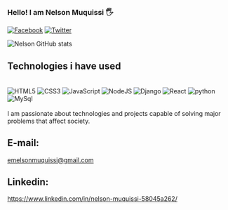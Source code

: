 ### Hello! I am Nelson Muquissi 🖐

[![Facebook](https://img.shields.io/badge/Facebook-1877F2?style=for-the-badge&logo=facebook&logoColor=white)](https://www.facebook.com/nelsonmuquissi.muquissi)
[![Twitter](https://img.shields.io/badge/Twitter-1DA1F2?style=for-the-badge&logo=twitter&logoColor=white)](https://twitter.com/n_muquissi)

![Nelson GitHub stats](https://github-readme-stats.vercel.app/api?username=NelsonMuquissi&show_icons=true&theme=dracula)

## Technologies i have used

<div style="display: inline-block"></br>
      <img align="center" alt="HTML5" src="https://img.shields.io/badge/HTML-239120?style=for-the-badge&logo=html5&logoColor=white">
       <img align="center" alt="CSS3" src="https://img.shields.io/badge/CSS-239120?&style=for-the-badge&logo=css3&logoColor=white">
       <img align="center" alt="JavaScript" src="https://img.shields.io/badge/JavaScript-F7DF1E?style=for-the-badge&logo=javascript&logoColor=black">
       <img align="center" alt="NodeJS" src="https://img.shields.io/badge/node.js-6DA55F?style=for-the-badge&logo=node.js&logoColor=white">
       <img align="center" alt="Django" src="https://img.shields.io/badge/Django-092E20?style=for-the-badge&logo=django&logoColor=white">
       <img align="center" alt="React" src="https://img.shields.io/badge/react-%2320232a.svg?style=for-the-badge&logo=react&logoColor=%2361DAFB">
      <img align="center" alt="python" src="https://img.shields.io/badge/Python-3776AB?style=for-the-badge&logo=python&logoColor=white">
      <img align="center" alt="MySql" src="https://img.shields.io/badge/mysql-4479A1.svg?style=for-the-badge&logo=mysql&logoColor=white">
</div></br></br>
I am passionate about technologies and projects capable of solving major problems that affect society.

## E-mail:
emelsonmuquissi@gmail.com

## Linkedin:
https://www.linkedin.com/in/nelson-muquissi-58045a262/

